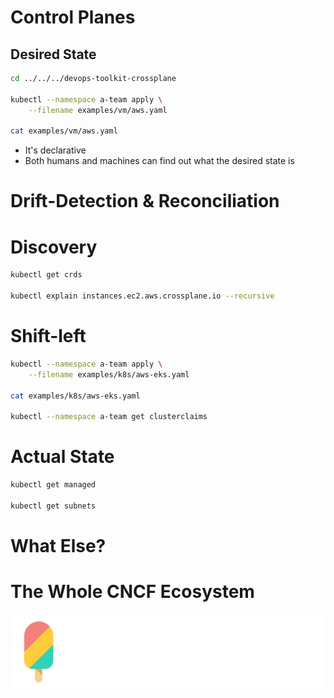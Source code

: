 # Control Planes


## Desired State

```bash
cd ../../../devops-toolkit-crossplane

kubectl --namespace a-team apply \
    --filename examples/vm/aws.yaml

cat examples/vm/aws.yaml
```

* It's declarative
* Both humans and machines can find out what the desired state is


# Drift-Detection & Reconciliation


# Discovery

```bash
kubectl get crds

kubectl explain instances.ec2.aws.crossplane.io --recursive
```


# Shift-left

```bash
kubectl --namespace a-team apply \
    --filename examples/k8s/aws-eks.yaml

cat examples/k8s/aws-eks.yaml

kubectl --namespace a-team get clusterclaims
```


# Actual State

```bash
kubectl get managed

kubectl get subnets
```


# What Else?


# The Whole CNCF Ecosystem


![](../img/products/crossplane.png)
